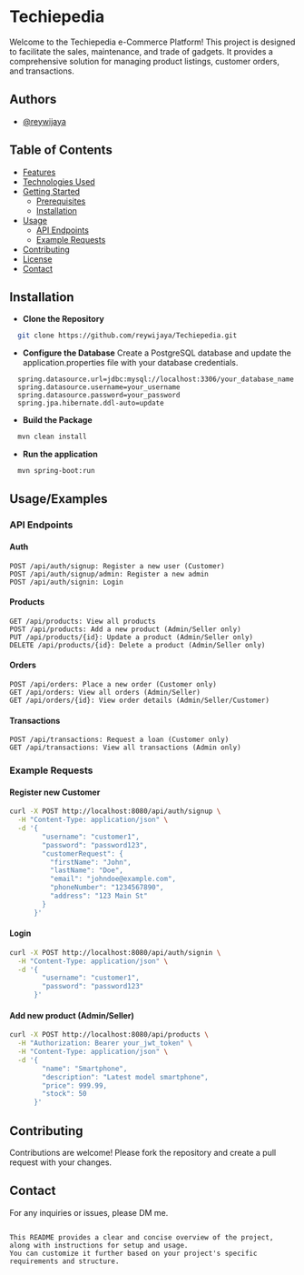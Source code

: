
# Techiepedia

Welcome to the Techiepedia e-Commerce Platform! This project is designed to facilitate the sales, maintenance, and trade of gadgets. It provides a comprehensive solution for managing product listings, customer orders, and transactions.


## Authors

- [@reywijaya](https://github.com/reywijaya)

## Table of Contents

- [Features](#features)
- [Technologies Used](#technologies-used)
- [Getting Started](#getting-started)
  - [Prerequisites](#prerequisites)
  - [Installation](#installation)
- [Usage](#usage)
  - [API Endpoints](#api-endpoints)
  - [Example Requests](#example-requests)
- [Contributing](#contributing)
- [License](#license)
- [Contact](#contact)


## Installation

- **Clone the Repository**

```sh
  git clone https://github.com/reywijaya/Techiepedia.git
```

- **Configure the Database**
Create a PostgreSQL database and update the application.properties file with your database credentials.

```properties
  spring.datasource.url=jdbc:mysql://localhost:3306/your_database_name
  spring.datasource.username=your_username
  spring.datasource.password=your_password
  spring.jpa.hibernate.ddl-auto=update
```

- **Build the Package**

```sh
  mvn clean install
```

- **Run the application**

```bash
  mvn spring-boot:run
```
## Usage/Examples
### API Endpoints

#### Auth
```
POST /api/auth/signup: Register a new user (Customer)
POST /api/auth/signup/admin: Register a new admin
POST /api/auth/signin: Login
```
#### Products
```
GET /api/products: View all products
POST /api/products: Add a new product (Admin/Seller only)
PUT /api/products/{id}: Update a product (Admin/Seller only)
DELETE /api/products/{id}: Delete a product (Admin/Seller only)
```
#### Orders
```
POST /api/orders: Place a new order (Customer only)
GET /api/orders: View all orders (Admin/Seller)
GET /api/orders/{id}: View order details (Admin/Seller/Customer)
```
#### Transactions
```
POST /api/transactions: Request a loan (Customer only)
GET /api/transactions: View all transactions (Admin only)
```

### Example Requests
#### Register new Customer
```sh
curl -X POST http://localhost:8080/api/auth/signup \
  -H "Content-Type: application/json" \
  -d '{
        "username": "customer1",
        "password": "password123",
        "customerRequest": {
          "firstName": "John",
          "lastName": "Doe",
          "email": "johndoe@example.com",
          "phoneNumber": "1234567890",
          "address": "123 Main St"
        }
      }'
```

#### Login
```sh
curl -X POST http://localhost:8080/api/auth/signin \
  -H "Content-Type: application/json" \
  -d '{
        "username": "customer1",
        "password": "password123"
      }'
```

#### Add new product (Admin/Seller)
```sh
curl -X POST http://localhost:8080/api/products \
  -H "Authorization: Bearer your_jwt_token" \
  -H "Content-Type: application/json" \
  -d '{
        "name": "Smartphone",
        "description": "Latest model smartphone",
        "price": 999.99,
        "stock": 50
      }'
```
## Contributing

Contributions are welcome! Please fork the repository and create a pull request with your changes.

## Contact

For any inquiries or issues, please DM me.
```vbnet

This README provides a clear and concise overview of the project, along with instructions for setup and usage.
You can customize it further based on your project's specific requirements and structure.

```